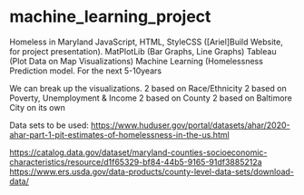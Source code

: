 # machine_learning_project
Homeless in Maryland 
JavaScript, HTML, StyleCSS ([Ariel]Build Website, for project presentation).
MatPlotLib (Bar Graphs, Line Graphs) 
Tableau (Plot Data on Map Visualizations) 
Machine Learning (Homelessness Prediction model. For the next 5-10years

We can break up the visualizations.
2 based on Race/Ethnicity
2 based on Poverty, Unemployment & Income
2 based on County
2 based on Baltimore City on its own

Data sets to be used:
https://www.huduser.gov/portal/datasets/ahar/2020-ahar-part-1-pit-estimates-of-homelessness-in-the-us.html

https://catalog.data.gov/dataset/maryland-counties-socioeconomic-characteristics/resource/d1f65329-bf84-44b5-9165-91df3885212a
https://www.ers.usda.gov/data-products/county-level-data-sets/download-data/
